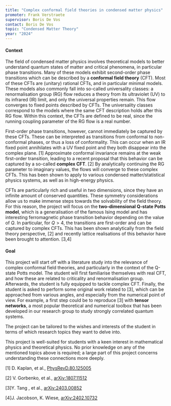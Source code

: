 ```yaml
---
title: "Complex conformal field theories in condensed matter physics"
promoter: Frank Verstraete
supervisor: Boris De Vos
contact: Boris De Vos
topic: "Condensed Matter Theory"
year: "2024"
---
```


#### Context

The field of condensed matter physics involves theoretical models to better understand quantum states of matter and critical phenomena, in particular phase transitions. Many of these models exhibit second-order phase transitions which can be described by a **conformal field theory** (CFT).  Most of these CFTs are (unitary) rational CFTs, and in particular minimal models. These models also commonly fall into so-called universality classes: a renormalisation group (RG) flow reduces a theory from its ultraviolet (UV) to its infrared (IR) limit, and only the universal properties remain. This flow converges to fixed points described by CFTs. The universality classes correspond to the models where the same CFT description holds after this RG flow. Within this context, the CFTs are defined to be real, since the running coupling parameter of the RG flow is a real number.

First-order phase transitions, however, cannot immediately be captured by these CFTs. These can be interpreted as transitions from conformal to non-conformal phases, or thus a loss of conformality. This can occur when an IR fixed point annihilates with a UV fixed point and they both disappear into the complex plane. [1] Approximate conformal invariance remains at the weak first-order transition, leading to a recent proposal that this behavior can be captured by a so-called **complex CFT**. [2] By analytically continuing the RG parameter to imaginary values, the flows will converge to these complex CFTs. This has been shown to apply to various condensed matter/statistical physics systems, as well as in high-energy physics. 

CFTs are particularly rich and useful in two dimensions, since they have an infinite amount of conserved quantities. These symmetry considerations allow us to make immense steps towards the solvability of the field theory. For this reason, the project will focus on the **two-dimensional Q-state Potts model**, which is a generalisation of the famous Ising model and has interesting ferromagnetic phase transition behavior depending on the value of $Q$. In particular, for $Q > 4$, the transitions are first-order and can be captured by complex CFTs. This has been shown analytically from the field theory perspective, [2] and recently lattice realisations of this behavior have been brought to attention. [3,4] 

#### Goal

This project will start off with a literature study into the relevance of complex conformal field theories, and particularly in the context of the Q-state Potts model. The student will first familiarise themselves with real CFT, and how these are related to criticality and renormalisation group. Afterwards, the student is fully equipped to tackle complex CFT. Finally, the student is asked to perform some original work related to [3], which can be approached from various angles, and especially from the numerical point of view. For example, a first step could be to reproduce [3] with **tensor networks**, a most popular theoretical and numerical toolbox that has been developed in our research group to study strongly correlated quantum systems.

The project can be tailored to the wishes and interests of the student in terms of which research topics they want to delve into. 

This project is well-suited for students with a keen interest in mathematical physics and theoretical physics. No prior knowledge on any of the mentioned topics above is required; a large part of this project concerns understanding these connections more deeply.

[1] D. Kaplan, et al., [PhysRevD.80.125005](https://journals.aps.org/prd/abstract/10.1103/PhysRevD.80.125005)

[2] V. Gorbenko, et al., [arXiv:1807.11512](https://arxiv.org/abs/1807.11512)

[3]Y. Tang , et al., [arXiv:2403.00852](https://arxiv.org/abs/2403.00852)

[4]J. Jacobson, K. Wiese, [arXiv:2402.10732](https://arxiv.org/abs/2402.10732)

